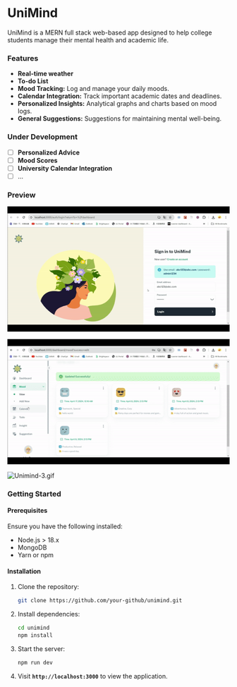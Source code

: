 # UniMind

UniMind is a MERN full stack web-based app designed to help college students manage their mental health and academic life. 

### Features

- **Real-time weather**
- **To-do List**
- **Mood Tracking:** Log and manage your daily moods.
- **Calendar Integration:** Track important academic dates and deadlines.
- **Personalized Insights:** Analytical graphs and charts based on mood logs.
- **General Suggestions:** Suggestions for maintaining mental well-being.

### Under Development

- [ ]  **Personalized Advice**
- [ ]  **Mood Scores**
- [ ]  **University Calendar Integration**
- [ ]  …

### Preview

![Unimind-1.gif](https://github.com/nansvn/unimind/blob/main/video/Unimind-1.gif?raw=true)

![Unimind-2.gif](https://github.com/nansvn/unimind/blob/main/video/Unimind-2.gif?raw=true)

![Unimind-3.gif](https://github.com/nansvn/unimind/blob/main/video/Unimind-3.gif?raw=true)

### **Getting Started**

#### **Prerequisites**

Ensure you have the following installed:

- Node.js > 18.x
- MongoDB
- Yarn or npm

#### **Installation**

1. Clone the repository:
    
    ```bash
    git clone https://github.com/your-github/unimind.git
    ```
    
2. Install dependencies:
    
    ```bash
    cd unimind
    npm install
    ```
    
3. Start the server:
   
    ```bash
    npm run dev
    ```

4. Visit **`http://localhost:3000`** to view the application.
